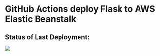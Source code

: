 # GitHub Actions deploy Flask to AWS Elastic Beanstalk


## Status of Last Deployment:<br>
<img src="https://github.com/VishnevskiyAV/elastic_beanstalk/workflows/blank.yml/badge.svg"><br>




